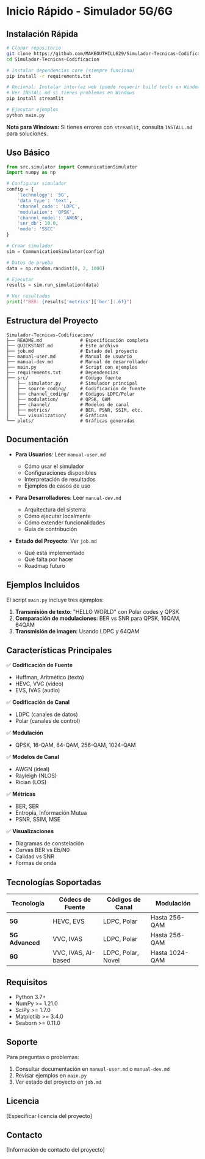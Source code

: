 # Inicio Rápido - Simulador 5G/6G

## Instalación Rápida

```bash
# Clonar repositorio
git clone https://github.com/MAKEOUTHILL629/Simulador-Tecnicas-Codificacion.git
cd Simulador-Tecnicas-Codificacion

# Instalar dependencias core (siempre funciona)
pip install -r requirements.txt

# Opcional: Instalar interfaz web (puede requerir build tools en Windows)
# Ver INSTALL.md si tienes problemas en Windows
pip install streamlit

# Ejecutar ejemplos
python main.py
```

**Nota para Windows:** Si tienes errores con `streamlit`, consulta `INSTALL.md` para soluciones.

## Uso Básico

```python
from src.simulator import CommunicationSimulator
import numpy as np

# Configurar simulador
config = {
    'technology': '5G',
    'data_type': 'text',
    'channel_code': 'LDPC',
    'modulation': 'QPSK',
    'channel_model': 'AWGN',
    'snr_db': 10.0,
    'mode': 'SSCC'
}

# Crear simulador
sim = CommunicationSimulator(config)

# Datos de prueba
data = np.random.randint(0, 2, 1000)

# Ejecutar
results = sim.run_simulation(data)

# Ver resultados
print(f"BER: {results['metrics']['ber']:.6f}")
```

## Estructura del Proyecto

```
Simulador-Tecnicas-Codificacion/
├── README.md              # Especificación completa
├── QUICKSTART.md          # Este archivo
├── job.md                 # Estado del proyecto
├── manual-user.md         # Manual de usuario
├── manual-dev.md          # Manual de desarrollador
├── main.py                # Script con ejemplos
├── requirements.txt       # Dependencias
├── src/                   # Código fuente
│   ├── simulator.py       # Simulador principal
│   ├── source_coding/     # Codificación de fuente
│   ├── channel_coding/    # Códigos LDPC/Polar
│   ├── modulation/        # QPSK, QAM
│   ├── channel/           # Modelos de canal
│   ├── metrics/           # BER, PSNR, SSIM, etc.
│   └── visualization/     # Gráficas
└── plots/                 # Gráficas generadas
```

## Documentación

- **Para Usuarios**: Leer `manual-user.md`
  - Cómo usar el simulador
  - Configuraciones disponibles
  - Interpretación de resultados
  - Ejemplos de casos de uso

- **Para Desarrolladores**: Leer `manual-dev.md`
  - Arquitectura del sistema
  - Cómo ejecutar localmente
  - Cómo extender funcionalidades
  - Guía de contribución

- **Estado del Proyecto**: Ver `job.md`
  - Qué está implementado
  - Qué falta por hacer
  - Roadmap futuro

## Ejemplos Incluidos

El script `main.py` incluye tres ejemplos:

1. **Transmisión de texto**: "HELLO WORLD" con Polar codes y QPSK
2. **Comparación de modulaciones**: BER vs SNR para QPSK, 16QAM, 64QAM
3. **Transmisión de imagen**: Usando LDPC y 64QAM

## Características Principales

✅ **Codificación de Fuente**
- Huffman, Aritmético (texto)
- HEVC, VVC (video)
- EVS, IVAS (audio)

✅ **Codificación de Canal**
- LDPC (canales de datos)
- Polar (canales de control)

✅ **Modulación**
- QPSK, 16-QAM, 64-QAM, 256-QAM, 1024-QAM

✅ **Modelos de Canal**
- AWGN (ideal)
- Rayleigh (NLOS)
- Rician (LOS)

✅ **Métricas**
- BER, SER
- Entropía, Información Mutua
- PSNR, SSIM, MSE

✅ **Visualizaciones**
- Diagramas de constelación
- Curvas BER vs Eb/N0
- Calidad vs SNR
- Formas de onda

## Tecnologías Soportadas

| Tecnología | Códecs de Fuente | Códigos de Canal | Modulación |
|------------|------------------|------------------|------------|
| **5G** | HEVC, EVS | LDPC, Polar | Hasta 256-QAM |
| **5G Advanced** | VVC, IVAS | LDPC, Polar | Hasta 256-QAM |
| **6G** | VVC, IVAS, AI-based | LDPC, Polar, Novel | Hasta 1024-QAM |

## Requisitos

- Python 3.7+
- NumPy >= 1.21.0
- SciPy >= 1.7.0
- Matplotlib >= 3.4.0
- Seaborn >= 0.11.0

## Soporte

Para preguntas o problemas:
1. Consultar documentación en `manual-user.md` o `manual-dev.md`
2. Revisar ejemplos en `main.py`
3. Ver estado del proyecto en `job.md`

## Licencia

[Especificar licencia del proyecto]

## Contacto

[Información de contacto del proyecto]
